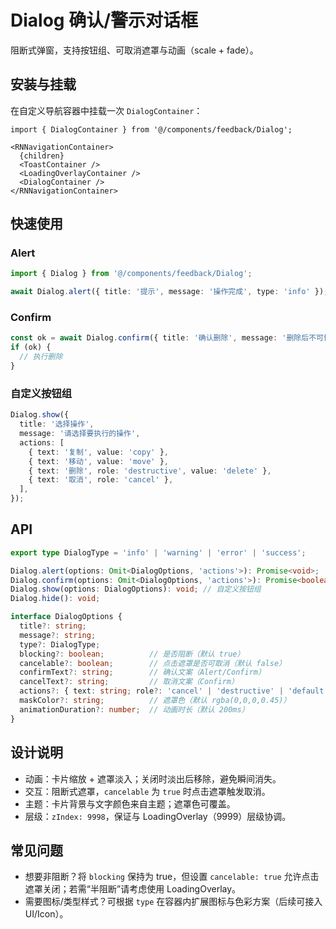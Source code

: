 # Dialog 确认/警示对话框

阻断式弹窗，支持按钮组、可取消遮罩与动画（scale + fade）。

## 安装与挂载
在自定义导航容器中挂载一次 `DialogContainer`：

```tsx
import { DialogContainer } from '@/components/feedback/Dialog';

<RNNavigationContainer>
  {children}
  <ToastContainer />
  <LoadingOverlayContainer />
  <DialogContainer />
</RNNavigationContainer>
```

## 快速使用

### Alert
```ts
import { Dialog } from '@/components/feedback/Dialog';

await Dialog.alert({ title: '提示', message: '操作完成', type: 'info' });
```

### Confirm
```ts
const ok = await Dialog.confirm({ title: '确认删除', message: '删除后不可恢复', type: 'warning', cancelable: false });
if (ok) {
  // 执行删除
}
```

### 自定义按钮组
```ts
Dialog.show({
  title: '选择操作',
  message: '请选择要执行的操作',
  actions: [
    { text: '复制', value: 'copy' },
    { text: '移动', value: 'move' },
    { text: '删除', role: 'destructive', value: 'delete' },
    { text: '取消', role: 'cancel' },
  ],
});
```

## API
```ts
export type DialogType = 'info' | 'warning' | 'error' | 'success';

Dialog.alert(options: Omit<DialogOptions, 'actions'>): Promise<void>;
Dialog.confirm(options: Omit<DialogOptions, 'actions'>): Promise<boolean>;
Dialog.show(options: DialogOptions): void; // 自定义按钮组
Dialog.hide(): void;

interface DialogOptions {
  title?: string;
  message?: string;
  type?: DialogType;
  blocking?: boolean;          // 是否阻断（默认 true）
  cancelable?: boolean;        // 点击遮罩是否可取消（默认 false）
  confirmText?: string;        // 确认文案（Alert/Confirm）
  cancelText?: string;         // 取消文案（Confirm）
  actions?: { text: string; role?: 'cancel' | 'destructive' | 'default'; value?: any; }[];
  maskColor?: string;          // 遮罩色（默认 rgba(0,0,0,0.45)）
  animationDuration?: number;  // 动画时长（默认 200ms）
}
```

## 设计说明
- 动画：卡片缩放 + 遮罩淡入；关闭时淡出后移除，避免瞬间消失。
- 交互：阻断式遮罩，`cancelable` 为 `true` 时点击遮罩触发取消。
- 主题：卡片背景与文字颜色来自主题；遮罩色可覆盖。
- 层级：`zIndex: 9998`，保证与 LoadingOverlay（9999）层级协调。

## 常见问题
- 想要非阻断？将 `blocking` 保持为 true，但设置 `cancelable: true` 允许点击遮罩关闭；若需“半阻断”请考虑使用 LoadingOverlay。
- 需要图标/类型样式？可根据 `type` 在容器内扩展图标与色彩方案（后续可接入 UI/Icon）。